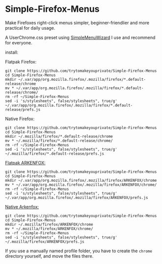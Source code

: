 # Simple-Firefox-Menus
Make Firefoxes right-click menus simpler, beginner-friendlier and more practical for daily usage.

A UserChrome.css preset using [SimpleMenuWizard](https://github.com/stonecrusher/simpleMenuWizard) I use and recommend for everyone.

install:

Flatpak Firefox:
```
git clone https://github.com/trytomakeyouprivate/Simple-Firefox-Menus 
cd Simple-Firefox-Menus
mkdir ~/.var/app/org.mozilla.firefox/.mozilla/firefox/*.default-release/chrome
mv * ~/.var/app/org.mozilla.firefox/.mozilla/firefox/*.default-release/chrome/
rm -rf ~/Simple-Firefox-Menus
sed -i 's/stylesheets", false/stylesheets", true/g' ~/.var/app/org.mozilla.firefox/.mozilla/firefox/*.default-release/prefs.js
```

Native Firefox:
```
git clone https://github.com/trytomakeyouprivate/Simple-Firefox-Menus 
cd Simple-Firefox-Menus
mkdir ~/.mozilla/firefox/*.default-release/chrome
mv * ~/.mozilla/firefox/*.default-release/chrome/
rm -rf ~/Simple-Firefox-Menus
sed -i 's/stylesheets", false/stylesheets", true/g' ~/.mozilla/firefox/*.default-release/prefs.js
```

[Flatpak ARKENFOX:](https://github.com/trytomakeyouprivate/Arkenfox-softening)
```
git clone https://github.com/trytomakeyouprivate/Simple-Firefox-Menus 
cd Simple-Firefox-Menus
mkdir ~/.var/app/org.mozilla.firefox/.mozilla/firefox/ARKENFOX/chrome
mv * ~/.var/app/org.mozilla.firefox/.mozilla/firefox/ARKENFOX/chrome/
rm -rf ~/Simple-Firefox-Menus
sed -i 's/stylesheets", false/stylesheets", true/g' ~/.var/app/org.mozilla.firefox/.mozilla/firefox/ARKENFOX/prefs.js
```

[Native Arkenfox:](https://github.com/trytomakeyouprivate/Arkenfox-softening)
```
git clone https://github.com/trytomakeyouprivate/Simple-Firefox-Menus 
cd Simple-Firefox-Menus
mkdir ~/.mozilla/firefox/ARKENFOX/chrome
mv * ~/.mozilla/firefox/ARKENFOX/chrome/
rm -rf ~/Simple-Firefox-Menus
sed -i 's/stylesheets", false/stylesheets", true/g' ~/.mozilla/firefox/ARKENFOX/prefs.js
```

If you use a manually named profile folder, you have to create the `chrome` directory yourself, and move the files there.
